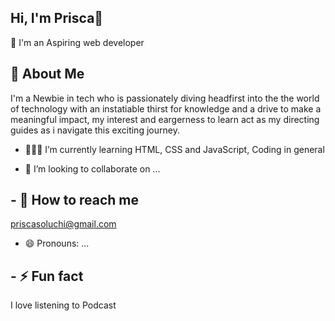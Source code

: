 ## Hi, I'm Prisca👋
🔭 I'm an Aspiring web developer

## 👀  About Me
I'm a Newbie in tech who is passionately diving headfirst into the the world of technology with an instatiable thirst for knowledge and a drive to make a meaningful impact, my interest and eargerness to learn act as my directing guides as i navigate this exciting journey.
  
- 👩🏻‍💻 I’m currently learning HTML, CSS and JavaScript, Coding in general
  
- 💞️ I’m looking to collaborate on ...
## - 📩 How to reach me
  priscasoluchi@gmail.com
  
    
- 😄 Pronouns: ...

## - ⚡ Fun fact  
I love listening to Podcast

